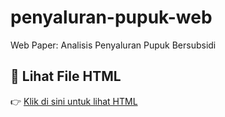 # penyaluran-pupuk-web
Web Paper: Analisis Penyaluran Pupuk Bersubsidi
## 📄 Lihat File HTML
👉 [Klik di sini untuk lihat HTML](Untitled10.html)
